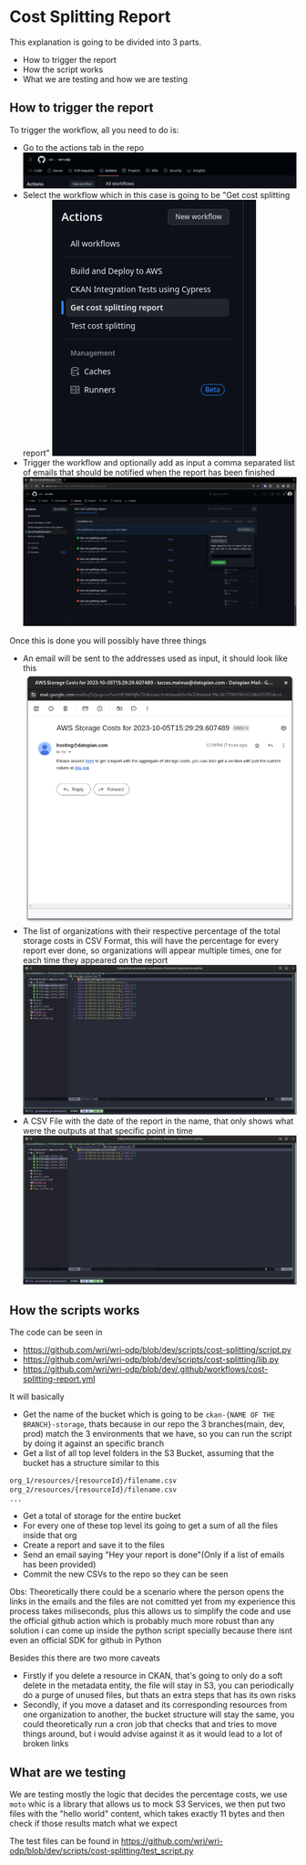 # Cost Splitting Report 

This explanation is going to be divided into 3 parts.

- How to trigger the report
- How the script works
- What we are testing and how we are testing

## How to trigger the report

To trigger the workflow, all you need to do is:

- Go to the actions tab in the repo 
![Select actions](./actions_tab.png)
- Select the workflow which in this case is going to be "Get cost splitting report"
![Select workflow](./select_workflow.png)
- Trigger the workflow and optionally add as input a comma separated list of emails that should be notified when the report has been finished
![Trigger workflow](./trigger_workflow.png)

Once this is done you will possibly have three things

- An email will be sent to the addresses used as input, it should look like this
![Email sent](email_sent.png)
- The list of organizations with their respective percentage of the total storage costs in CSV Format, this will have the percentage for every report ever done, so organizations will appear multiple times, one for each time they appeared on the report
![Storage report](./storage_report.png)
- A CSV File with the date of the report in the name, that only shows what were the outputs at that specific point in time
![Storage report for point in time](./storage_report_2.png)

## How the scripts works

The code can be seen in 

- https://github.com/wri/wri-odp/blob/dev/scripts/cost-splitting/script.py
- https://github.com/wri/wri-odp/blob/dev/scripts/cost-splitting/lib.py
- https://github.com/wri/wri-odp/blob/dev/.github/workflows/cost-splitting-report.yml

It will basically 

- Get the name of the bucket which is going to be `ckan-{NAME OF THE BRANCH}-storage`, thats because in our repo the 3 branches(main, dev, prod) match the 3 environments that we have, so you can run the script by doing it against an specific branch
- Get a list of all top level folders in the S3 Bucket, assuming that the bucket has a structure similar to this
```
org_1/resources/{resourceId}/filename.csv
org_2/resources/{resourceId}/filename.csv
...
```
- Get a total of storage for the entire bucket
- For every one of these top level its going to get a sum of all the files inside that org 
- Create a report and save it to the files
- Send an email saying "Hey your report is done"(Only if a list of emails has been provided)
- Commit the new CSVs to the repo so they can be seen

Obs: Theoretically there could be a scenario where the person opens the links in the emails and the files are not comitted yet from my experience this process takes miliseconds, plus this allows us to simplify the code and use the official github action which is probably much more robust than any solution i can come up inside the python script specially because there isnt even an official SDK for github in Python

Besides this there are two more caveats

- Firstly if you delete a resource in CKAN, that's going to only do a soft delete in the metadata entity, the file will stay in S3, you can periodically do a purge of unused files, but thats an extra steps that has its own risks
- Secondly, if you move a dataset and its corresponding resources from one organization to another, the bucket structure will stay the same, you could theoretically run a cron job that checks that and tries to move things around, but i would advise against it as it would lead to a lot of broken links

## What are we testing 

We are testing mostly the logic that decides the percentage costs, we use `moto` whic is a library that allows us to mock S3 Services, we then put two files with the "hello world" content, which takes exactly 11 bytes and then check if those results match what we expect

The test files can be found in https://github.com/wri/wri-odp/blob/dev/scripts/cost-splitting/test_script.py
